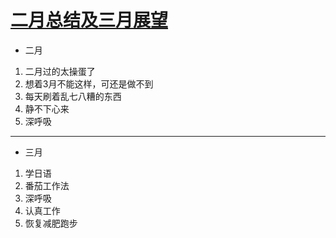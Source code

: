 # [二月总结及三月展望](https://github.com/yihong0618/gitblog/issues/127)

- 二月
1. 二月过的太操蛋了
2. 想着3月不能这样，可还是做不到
3. 每天刷着乱七八糟的东西
4. 静不下心来
5. 深呼吸
---
- 三月
1. 学日语
2. 番茄工作法
3. 深呼吸
4. 认真工作
5. 恢复减肥跑步